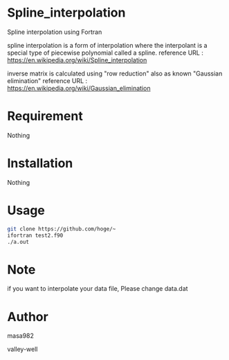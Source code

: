 # Spline_interpolation
Spline interpolation using Fortran

spline interpolation is a form of interpolation 
where the interpolant is a special type of piecewise polynomial called a spline.
  reference URL : https://en.wikipedia.org/wiki/Spline_interpolation

inverse matrix is calculated using "row reduction" also as known "Gaussian elimination"
  reference URL : https://en.wikipedia.org/wiki/Gaussian_elimination 
  
# Requirement 
 
 Nothing
 
# Installation
 
 Nothing
 
# Usage
 
```bash
git clone https://github.com/hoge/~
ifortran test2.f90
./a.out
```
 
# Note
 
if you want to interpolate your data file, Please change data.dat
 
# Author
 
masa982

valley-well
